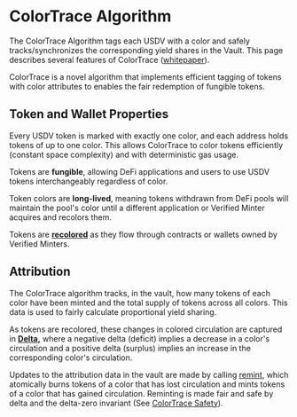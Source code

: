 # ColorTrace Algorithm

The ColorTrace Algorithm tags each USDV with a color and safely tracks/synchronizes the corresponding yield shares in the Vault. This page describes several features of ColorTrace ([whitepaper](https://layerzero.network/publications/ColorTrace.pdf)).

ColorTrace is a novel algorithm that implements efficient tagging of tokens with color attributes to enables the fair redemption of fungible tokens.

## Token and Wallet Properties

Every USDV token is marked with exactly one color, and each address holds tokens of up to one color. This allows ColorTrace to color tokens efficiently (constant space complexity) and with deterministic gas usage.

Tokens are **fungible**, allowing DeFi applications and users to use USDV tokens interchangeably regardless of color.

Token colors are **long-lived**, meaning tokens withdrawn from DeFi pools will maintain the pool's color until a different application or Verified Minter acquires and recolors them.

Tokens are [**recolored**](coloring.md#recoloring) as they flow through contracts or wallets owned by Verified Minters.

## Attribution

The ColorTrace algorithm tracks, in the vault, how many tokens of each color have been minted and the total supply of tokens across all colors. This data is used to fairly calculate proportional yield sharing.

As tokens are recolored, these changes in colored circulation are captured in [**Delta**](delta.md)**,** where a negative delta (deficit) implies a decrease in a color's circulation and a positive delta (surplus) implies an increase in the corresponding color's circulation.

Updates to the attribution data in the vault are made by calling [remint](remint.md), which atomically burns tokens of a color that has lost circulation and mints tokens of a color that has gained circulation. Reminting is made fair and safe by delta and the delta-zero invariant (See [ColorTrace Safety](global-invariants.md)).

